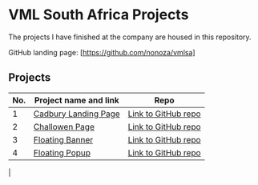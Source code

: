 # VML South Africa Projects

The projects I have finished at the company are housed in this repository.



GitHub landing page: [https://github.com/nonoza/vmlsa]

## Projects

| No. | Project name and link                                                                             | Repo |
| --- | ------------------------------------------------------------------------------------------------- | ---- |
| 1   | [Cadbury Landing Page](https://nonoza.github.io/wundermanthompsonsa/cadbury-easter-landing-page/)         | [Link to GitHub repo](https://github.com/nonoza/wundermanthompsonsa/tree/main/cadbury-easter-landing-page) |
| 2   | [Challowen Page](https://nonoza.github.io/wundermanthompsonsa/challoween-page/)         | [Link to GitHub repo](https://github.com/nonoza/wundermanthompsonsa/tree/main/challoween-page) |
| 3   | [Floating Banner](https://nonoza.github.io/wundermanthompsonsa/purina-floating-banner/)| [Link to GitHub repo](https://github.com/nonoza/wundermanthompsonsa/tree/main/purina-floating-banner) |
| 4   | [Floating Popup](https://nonoza.github.io/wundermanthompsonsa/purina-one-popup/)| [Link to GitHub repo](https://github.com/nonoza/wundermanthompsonsa/tree/main/purina-one-popup) |
 |
